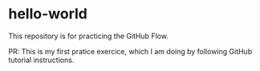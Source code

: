 # hello-world
This repository is for practicing the GitHub Flow.

PR:
This is my first pratice exercice, which I am doing by following GitHub tutorial instructions.
